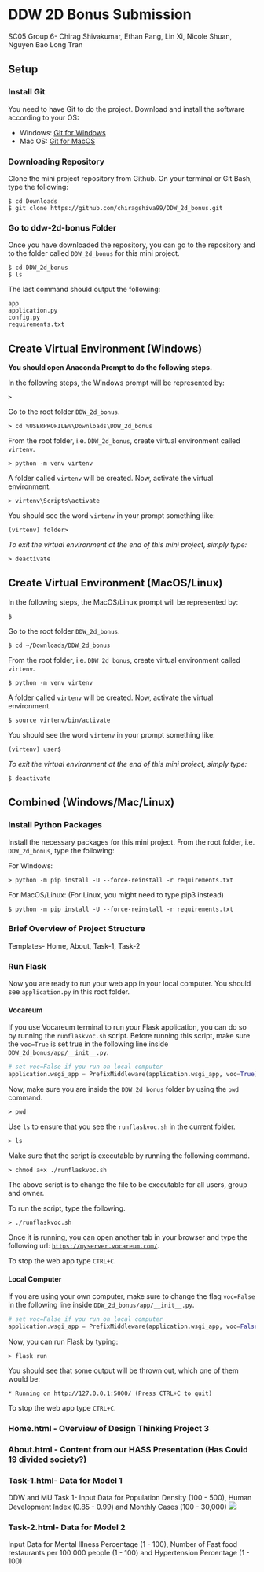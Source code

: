 # DDW 2D Bonus Submission 
SC05 Group 6- Chirag Shivakumar, Ethan Pang, Lin Xi, Nicole Shuan, Nguyen Bao Long Tran

## Setup

### Install Git

You need to have Git to do the project. Download and install the software according to your OS:
- Windows: [Git for Windows](https://git-scm.com/download/win)
- Mac OS: [Git for MacOS](https://git-scm.com/download/mac)

### Downloading Repository
Clone the mini project repository from Github. On your terminal or Git Bash, type the following:

```shell
$ cd Downloads
$ git clone https://github.com/chiragshiva99/DDW_2d_bonus.git 
```

### Go to ddw-2d-bonus Folder

Once you have downloaded the repository, you can go to the repository and to the folder called `DDW_2d_bonus` for this mini project.

```shell
$ cd DDW_2d_bonus
$ ls
```

The last command should output the following:

```shell
app
application.py
config.py
requirements.txt
```

## Create Virtual Environment (Windows)

**You should open Anaconda Prompt to do the following steps.**

In the following steps, the Windows prompt will be represented by:
```shell
>
```
Go to the root folder `DDW_2d_bonus`.
```shell
> cd %USERPROFILE%\Downloads\DDW_2d_bonus
```
From the root folder, i.e. `DDW_2d_bonus`, create virtual environment called `virtenv`.

```shell
> python -m venv virtenv
```

A folder called `virtenv` will be created. Now, activate the virtual environment.
```shell
> virtenv\Scripts\activate
```

You should see the word `virtenv` in your prompt something like:
```shell
(virtenv) folder>
```

_To exit the virtual environment at the end of this mini project, simply type:_
```shell
> deactivate
```

## Create Virtual Environment (MacOS/Linux)


In the following steps, the MacOS/Linux prompt will be represented by:
```shell
$
```

Go to the root folder `DDW_2d_bonus`. 
```shell
$ cd ~/Downloads/DDW_2d_bonus
```

From the root folder, i.e. `DDW_2d_bonus`, create virtual environment called `virtenv`.

```shell
$ python -m venv virtenv
```

A folder called `virtenv` will be created. Now, activate the virtual environment. 

```shell
$ source virtenv/bin/activate
```

You should see the word `virtenv` in your prompt something like:
```shell
(virtenv) user$
```

_To exit the virtual environment at the end of this mini project, simply type:_
```shell
$ deactivate
```
## Combined (Windows/Mac/Linux)

### Install Python Packages

Install the necessary packages for this mini project. From the root folder, i.e. `DDW_2d_bonus`, type the following:

For Windows:
```shell
> python -m pip install -U --force-reinstall -r requirements.txt
```

For MacOS/Linux: (For Linux, you might need to type pip3 instead)
```shell
$ python -m pip install -U --force-reinstall -r requirements.txt
```

### Brief Overview of Project Structure
Templates- Home, About, Task-1, Task-2

### Run Flask

Now you are ready to run your web app in your local computer. 
You should see `application.py` in this root folder. 

#### Vocareum
If you use Vocareum terminal to run your Flask application, you can do so by running the `runflaskvoc.sh` script. Before running this script, make sure the `voc=True` is set true in the following line inside `DDW_2d_bonus/app/__init__.py`.

```python
# set voc=False if you run on local computer
application.wsgi_app = PrefixMiddleware(application.wsgi_app, voc=True)
```

Now, make sure you are inside the `DDW_2d_bonus` folder  by using the `pwd` command. 

```shell
> pwd
```

Use `ls` to ensure that you see the `runflaskvoc.sh` in the current folder.

```shell
> ls
```

Make sure that the script is executable by running the following command. 

```shell
> chmod a+x ./runflaskvoc.sh
```
The above script is to change the file to be executable for all users, group and owner.

To run the script, type the following.

```shell
> ./runflaskvoc.sh
```

Once it is running, you can open another tab in your browser and type the following url: [`https://myserver.vocareum.com/`](https://myserver.vocareum.com/).

To stop the web app type `CTRL+C`. 

#### Local Computer

If you are using your own computer, make sure to change the flag `voc=False` in the following line inside `DDW_2d_bonus/app/__init__.py`.

```python
# set voc=False if you run on local computer
application.wsgi_app = PrefixMiddleware(application.wsgi_app, voc=False)
```

Now, you can run Flask by typing:

```shell
> flask run
```

You should see that some output will be thrown out, which one of them would be:

```shell
* Running on http://127.0.0.1:5000/ (Press CTRL+C to quit)
```
To stop the web app type `CTRL+C`. 

### Home.html - Overview of Design Thinking Project 3
### About.html - Content from our HASS Presentation (Has Covid 19 divided society?)
### Task-1.html- Data for Model 1
DDW and MU Task 1- Input Data for Population Density (100 - 500), Human Development Index (0.85 - 0.99) and Monthly Cases (100 - 30,000)
![](https://www.dropbox.com/sh/3wbod28ze5n6gtn/AABap0Bp56PHXeD_sHJWwePpa?dl=0)
![]()
![]()

### Task-2.html- Data for Model 2
Input Data for Mental Illness Percentage (1 - 100), Number of Fast food restaurants per 100 000 people (1 - 100) and Hypertension Percentage (1 - 100)
![]()
![]()
![]()
